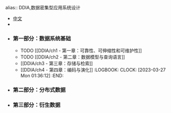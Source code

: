 alias:: DDIA,数据密集型应用系统设计

- [中文](https://github.com/Vonng/ddia/tree/master)
-
- ### 第一部分：数据系统基础
	- TODO [[DDIA/ch1 - 第一章：可靠性、可伸缩性和可维护性]]
	- TODO [[DDIA/ch2 - 第二章：数据模型与查询语言]]
	- [[DDIA/ch3 - 第三章：存储与检索]]
	- [[DDIA/ch4 - 第四章：编码与演化]]
	  :LOGBOOK:
	  CLOCK: [2023-03-27 Mon 01:36:12]
	  :END:
- ### 第二部分：分布式数据
- ### 第三部分：衍生数据